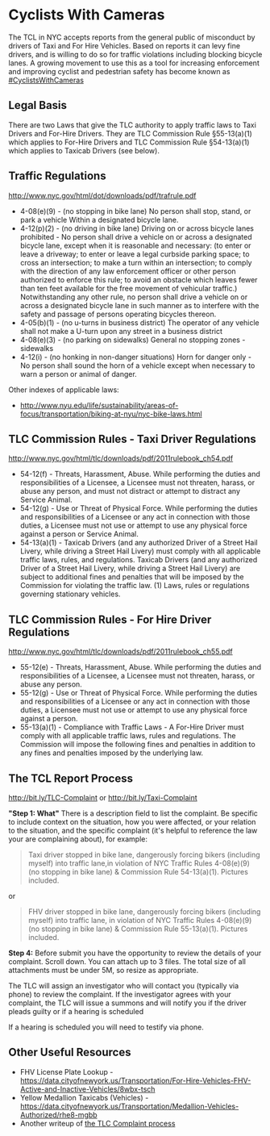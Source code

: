 # Cyclists With Cameras

The TCL in NYC accepts reports from the general public of misconduct by drivers of Taxi and For Hire Vehicles. Based on reports it can levy fine drivers, and is willing to do so for traffic violations including blocking bicycle lanes. A growing movement to use this as a tool for increasing enforcement and improving cyclist and pedestrian safety has become known as [#CyclistsWithCameras](https://twitter.com/hashtag/CyclistswithCameras?src=hash)

## Legal Basis

There are two Laws that give the TLC authority to apply traffic laws to Taxi Drivers and For-Hire Drivers. They are TLC Commission Rule §55-13(a)(1) which applies to For-Hire Drivers and TLC Commission Rule §54-13(a)(1) which applies to Taxicab Drivers (see below). 

## Traffic Regulations

http://www.nyc.gov/html/dot/downloads/pdf/trafrule.pdf

* 4-08(e)(9) - (no stopping in bike lane)  No person shall stop, stand, or park a vehicle Within a designated bicycle lane.
* 4-12(p)(2) - (no driving in bike lane) Driving on or across bicycle lanes prohibited - No person shall drive a vehicle on or across a designated bicycle lane, except when it is reasonable and necessary: (to enter or leave a driveway; to enter or leave a legal curbside parking space;  to cross an intersection; to make a turn within an intersection; to comply with the direction of any law enforcement officer or other person authorized to enforce this rule; to avoid an obstacle which leaves fewer than ten feet available for the free movement of vehicular traffic.) Notwithstanding any other rule, no person shall drive a vehicle on or across a designated bicycle lane in such manner as to interfere with the safety and passage of persons operating bicycles thereon.
* 4-05(b)(1) - (no u-turns in business district) The operator of any vehicle shall not make a U-turn upon any street in a business district
* 4-08(e)(3) - (no parking on sidewalks) General no stopping zones - sidewalks
* 4-12(i) - (no honking in non-danger situations) Horn for danger only - No person shall sound the horn of a vehicle except when necessary to warn a person or animal of danger.

Other indexes of applicable laws:

* http://www.nyu.edu/life/sustainability/areas-of-focus/transportation/biking-at-nyu/nyc-bike-laws.html

## TLC Commission Rules - Taxi Driver Regulations

http://www.nyc.gov/html/tlc/downloads/pdf/2011rulebook_ch54.pdf

* 54-12(f) - Threats, Harassment, Abuse. While performing the duties and responsibilities of
a Licensee, a Licensee must not threaten, harass, or abuse any person, and must
not distract or attempt to distract any Service Animal.
* 54-12(g) - Use or Threat of Physical Force. While performing the duties and
responsibilities of a Licensee or any act in connection with those duties, a
Licensee must not use or attempt to use any physical force against a person or
Service Animal.
* 54-13(a)(1) - Taxicab Drivers (and any authorized Driver of a
Street Hail Livery, while driving a Street Hail Livery) must comply with all
applicable traffic laws, rules, and regulations. Taxicab Drivers (and any
authorized Driver of a Street Hail Livery, while driving a Street Hail Livery) are
subject to additional fines and penalties that will be imposed by the Commission
for violating the traffic law. (1) Laws, rules or regulations governing stationary vehicles. 

## TLC Commission Rules - For Hire Driver Regulations

http://www.nyc.gov/html/tlc/downloads/pdf/2011rulebook_ch55.pdf

* 55-12(e) - Threats, Harassment, Abuse. While performing the duties and responsibilities of
a Licensee, a Licensee must not threaten, harass, or abuse any person.
* 55-12(g) - Use or Threat of Physical Force. While performing the duties and
responsibilities of a Licensee or any act in connection with those duties, a
Licensee must not use or attempt to use any physical force against a person.
* 55-13(a)(1) - Compliance with Traffic Laws - A For-Hire Driver must comply with all
applicable traffic laws, rules and regulations. The Commission will impose the
following fines and penalties in addition to any fines and penalties imposed by the
underlying law.

## The TCL Report Process

http://bit.ly/TLC-Complaint or http://bit.ly/Taxi-Complaint

**"Step 1: What"** There is a description field to list the complaint. Be specific to include context on the situation, how you were affected, or your relation to the situation, and the specific complaint (it's helpful to reference the law your are complaining about), for example:

> Taxi driver stopped in bike lane, dangerously forcing bikers (including myself) into traffic lane,in violation of NYC Traffic Rules 4-08(e)(9) (no stopping in bike lane) & Commission Rule 54-13(a)(1). Pictures included.

or 

> FHV driver stopped in bike lane, dangerously forcing bikers (including myself) into traffic lane, in violation of NYC Traffic Rules 4-08(e)(9) (no stopping in bike lane) & Commission Rule 55-13(a)(1). Pictures included.

**Step 4:** Before submit you have the opportunity to review the details of your complaint. Scroll down. You can attach up to 3 files. The total size of all attachments must be under 5M, so resize as appropriate.

The TLC will assign an investigator who will contact you (typically via phone) to review the complaint. If the investigator agrees with your complaint, the TLC will issue a summons and will notify you if the driver pleads guilty or if a hearing is scheduled

If a hearing is scheduled you will need to testify via phone.

## Other Useful Resources

* FHV License Plate Lookup - https://data.cityofnewyork.us/Transportation/For-Hire-Vehicles-FHV-Active-and-Inactive-Vehicles/8wbx-tsch
* Yellow Medallion Taxicabs (Vehicles) - https://data.cityofnewyork.us/Transportation/Medallion-Vehicles-Authorized/rhe8-mgbb
* Another writeup of [the TLC Complaint process](http://bit.ly/1lyjrPj)
